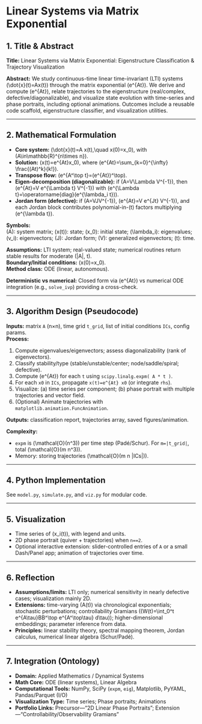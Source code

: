 
# Linear Systems via Matrix Exponential

## 1. Title & Abstract
**Title:** Linear Systems via Matrix Exponential: Eigenstructure Classification & Trajectory Visualization

**Abstract:** We study continuous-time linear time-invariant (LTI) systems \(\dot{x}(t)=Ax(t)\) through the matrix exponential \(e^{At}\). We derive and compute \(e^{At}\), relate trajectories to the eigenstructure (real/complex, defective/diagonalizable), and visualize state evolution with time-series and phase portraits, including optional animations. Outcomes include a reusable code scaffold, eigenstructure classifier, and visualization utilities.

---

## 2. Mathematical Formulation

- **Core system:** \(\dot{x}(t)=A x(t),\quad x(0)=x_0\), with \(A\in\mathbb{R}^{n\times n}\).
- **Solution:** \(x(t)=e^{At}x_0\), where \(e^{At}=\sum_{k=0}^{\infty} \frac{(At)^k}{k!}\).
- **Transpose flow:** \(e^{A^\top t}=(e^{At})^\top\).
- **Eigen-decomposition (diagonalizable):** if \(A=V\Lambda V^{-1}\), then \(e^{At}=V e^{\Lambda t} V^{-1}\) with \(e^{\Lambda t}=\operatorname{diag}(e^{\lambda_i t})\).
- **Jordan form (defective):** if \(A=VJV^{-1}\), \(e^{At}=V e^{Jt} V^{-1}\), and each Jordan block contributes polynomial-in-\(t\) factors multiplying \(e^{\lambda t}\).

**Symbols:**  
\(A\): system matrix; \(x(t)\): state; \(x_0\): initial state; \(\lambda_i\): eigenvalues; \(v_i\): eigenvectors; \(J\): Jordan form; \(V\): generalized eigenvectors; \(t\): time.

**Assumptions:** LTI system; real-valued state; numerical routines return stable results for moderate \(\|A\|, t\).  
**Boundary/Initial conditions:** \(x(0)=x_0\).  
**Method class:** ODE (linear, autonomous).

**Deterministic vs numerical:** Closed form via \(e^{At}\) vs numerical ODE integration (e.g., `solve_ivp`) providing a cross-check.

---

## 3. Algorithm Design (Pseudocode)

**Inputs:** matrix `A` (n×n), time grid `t_grid`, list of initial conditions `ICs`, config params.  
**Process:**  
1. Compute eigenvalues/eigenvectors; assess diagonalizability (rank of eigenvectors).  
2. Classify stability/type (stable/unstable/center; node/saddle/spiral; defective).  
3. Compute \(e^{At}\) for each `t` using `scipy.linalg.expm( A * t )`.  
4. For each `x0` in `ICs`, propagate `x(t)=e^{At} x0` (or integrate `rhs`).  
5. Visualize: (a) time series per component; (b) phase portrait with multiple trajectories and vector field.  
6. (Optional) Animate trajectories with `matplotlib.animation.FuncAnimation`.

**Outputs:** classification report, trajectories array, saved figures/animation.

**Complexity:**  
- `expm` is \(\mathcal{O}(n^3)\) per time step (Padé/Schur). For `m=|t_grid|`, total \(\mathcal{O}(m n^3)\).  
- Memory: storing trajectories \(\mathcal{O}(m n |ICs|)\).

---

## 4. Python Implementation
See `model.py`, `simulate.py`, and `viz.py` for modular code.

---

## 5. Visualization
- Time series of \(x_i(t)\), with legend and units.
- 2D phase portrait (quiver + trajectories) when `n==2`.
- Optional interactive extension: slider-controlled entries of `A` or a small Dash/Panel app; animation of trajectories over time.

---

## 6. Reflection
- **Assumptions/limits:** LTI only; numerical sensitivity in nearly defective cases; visualization mainly 2D.  
- **Extensions:** time-varying \(A(t)\) via chronological exponentials; stochastic perturbations; controllability Gramians (\(W(t)=\int_0^t e^{A\tau}BB^\top e^{A^\top\tau} d\tau\)); higher-dimensional embeddings; parameter inference from data.  
- **Principles:** linear stability theory, spectral mapping theorem, Jordan calculus, numerical linear algebra (Schur/Padé).

---

## 7. Integration (Ontology)
- **Domain:** Applied Mathematics / Dynamical Systems  
- **Math Core:** ODE (linear systems), Linear Algebra  
- **Computational Tools:** NumPy, SciPy (`expm`, `eig`), Matplotlib, PyYAML, Pandas/Parquet (I/O)  
- **Visualization Type:** Time series; Phase portraits; Animations  
- **Portfolio Links:** Precursor—“2D Linear Phase Portraits”; Extension—“Controllability/Observability Gramians”

